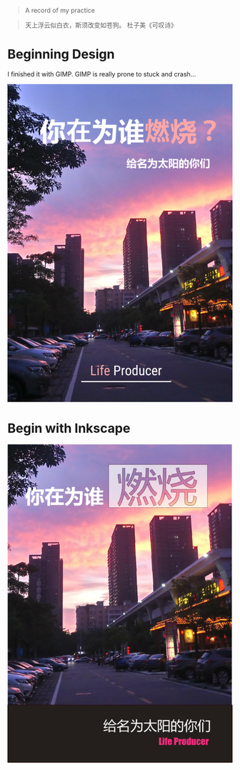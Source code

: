 > A record of my practice

> 天上浮云似白衣，斯须改变如苍狗。  杜子美《可叹诗》

# Beginning Design

I finished it with GIMP. GIMP is really prone to stuck and crash...

![Poster 01](design/poster01.jpg)

# Begin with Inkscape

![Poster 02](design/poster01.png)



